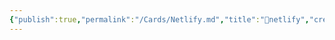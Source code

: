 ```yaml
---
{"publish":true,"permalink":"/Cards/Netlify.md","title":"🔗netlify","created":"2022-12-11","modified":"2023-03-14","published":"2025-07-29T23:04:00.080+08:00","tags":["好用网站"],"cssclasses":""}
---
```



